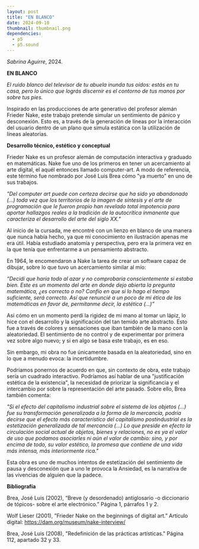 ```yaml
---
layout: post
title: "EN BLANCO"
date: 2024-09-10
thumbnail: thumbnail.png
dependencies:
  - p5
  - p5.sound
---
```


<div id="div-sketch">
  <script type="text/javascript" src="sketch.js"></script>
</div>

_Sabrina Aguirre_, 2024.

**EN BLANCO**

_El ruido blanco del televisor de tu abuela inunda tus oídos: estás en tu casa, pero lo único que lográs discernir es el contorno de tus manos por sobre tus pies._

Inspirado en las producciones de arte generativo del profesor alemán Frieder Nake, este trabajo pretende simular un sentimiento de pánico y desconexión. Esto es, a través de la generación de líneas por la interacción del usuario dentro de un plano que simula estática con la utilización de líneas aleatorias.

**Desarrollo técnico, estético y conceptual**

Frieder Nake es un profesor alemán de computación interactiva y graduado en matemáticas. Nake fue uno de los primeros en tener un acercamiento al arte digital, el aquél entonces llamado computer-art. A modo de referencia, este término fue nombrado por José Luis Brea cómo "ya muerto" en uno de sus trabajos.

_"Del computer art puede con certeza decirse que ha sido ya abandonado (...) toda vez que los territorios de la imagen de síntesis y el arte de programación que le fueron propio han revelado total impotencia para aportar hallazgos reales a la tradición de la autocrítica inmanente que caracteriza el desarrollo del arte del siglo XX."_

Al inicio de la cursada, me encontré con un lienzo en blanco de una manera que nunca había hecho, ya que mi conocimiento en ilustración apenas me era útil. Había estudiado anatomía y perspectiva, pero era la primera vez en la que tenía que enfrentarme a un pensamiento abstracto.

En 1964, le encomendaron a Nake la tarea de crear un software capaz de dibujar, sobre lo que tuvo un acercamiento similar al mío:

_“Decidí que haría todo al azar y no comprobaría conscientemente si estaba bien. Este es un momento del arte en donde dejo abierta la pregunta matemática, ¿es correcto o no? Confío en que si lo hago el tiempo suficiente, será correcto. Así que renuncié a un poco de mi ética de las matemáticas en favor de, permítanme decir, la estética (...)”_

Así cómo en un momento perdí la rigidez de mi mano al tomar un lápiz, lo hice con el desarrollo y la significación del tan temido arte abstracto. Esto fue a través de colores y sensaciones que iban también de la mano con la aleatoriedad. El sentimiento de no control y de experimentar por primera vez sobre algo nuevo; y si en algo se basa este trabajo, es en eso.

Sin embargo, mi obra no fue únicamente basada en la aleatoriedad, sino en lo que a menudo evoca: la incertidumbre. 

Podríamos ponernos de acuerdo en que, sin contexto de obra, este trabajo sería un cuadrado interactivo. Podríamos así hablar de una "justificación estética de la existencia", la necesidad de priorizar la significancia y el intercambio por sobre la representación del arte pasado. Sobre ello, Brea también comenta:

_"Si el efecto del capitalismo industrial sobre el sistema de los objetos (...) fue su transformación generalizada a la forma de la mercancía, podría decirse que el efecto más característico del capitalismo postindustrial es la estetización generalizada de tal mercancía (...) Lo que preside en efecto la circulación social actual de objetos, bienes y relaciones, no es ya el valor de uso que podamos asociarles ni aún el valor de cambio: sino, y por encima de todo, su valor estético, la promesa que contiene de una vida más intensa, más interiormente rica."_

Esta obra es uno de muchos intentos de estetización del sentimiento de pausa y desconexión que a uno le provoca la Ansiedad, es la narrativa de las vivencias de alguien que la padece.


**Bibliografía**

Brea, José Luis (2002), “Breve (y desordenado) antiglosario -o diccionario de tópicos- sobre el arte electrónico.” Página 1, párrafos 1 y 2.

Wolf Lieser (2001), ”Frieder Nake on the beginnings of digital art.” Artículo digital: https://dam.org/museum/nake-interview/

Brea, José Luis (2008), "Redefinición de las prácticas artísticas." Página 112, apartado 32 y 33.